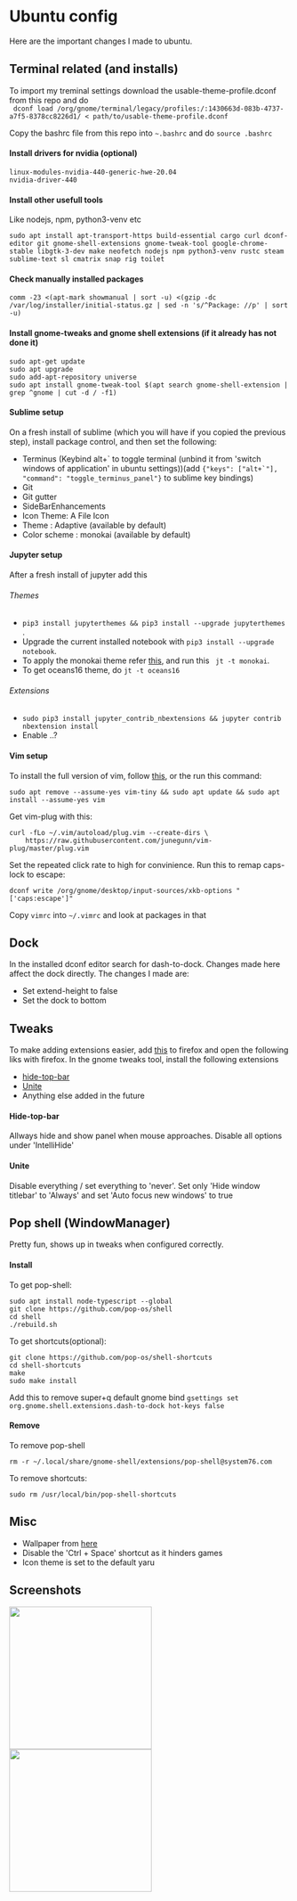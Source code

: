# Ubuntu config

Here are the important changes I made to ubuntu.

## Terminal related (and installs)
To import my treminal settings download the usable-theme-profile.dconf from this repo and do  
``` dconf load /org/gnome/terminal/legacy/profiles:/:1430663d-083b-4737-a7f5-8378cc8226d1/ < path/to/usable-theme-profile.dconf``` 

Copy the bashrc file from this repo into ```~.bashrc``` and do
``` source .bashrc ```

#### Install drivers for nvidia (optional)
```
linux-modules-nvidia-440-generic-hwe-20.04
nvidia-driver-440
```

#### Install other usefull tools
Like nodejs, npm, python3-venv etc
```
sudo apt install apt-transport-https build-essential cargo curl dconf-editor git gnome-shell-extensions gnome-tweak-tool google-chrome-stable libgtk-3-dev make neofetch nodejs npm python3-venv rustc steam sublime-text sl cmatrix snap rig toilet
```

#### Check manually installed packages
```
comm -23 <(apt-mark showmanual | sort -u) <(gzip -dc /var/log/installer/initial-status.gz | sed -n 's/^Package: //p' | sort -u)

```

#### Install gnome-tweaks and gnome shell extensions (if it already has not done it)
```
sudo apt-get update
sudo apt upgrade
sudo add-apt-repository universe
sudo apt install gnome-tweak-tool $(apt search gnome-shell-extension | grep ^gnome | cut -d / -f1)
```
#### Sublime setup
On a fresh install of sublime (which you will have if you copied the previous step), install package control, and then set the following:
- Terminus (Keybind alt+\` to toggle terminal (unbind it from 'switch windows of application' in ubuntu settings))(add ```{"keys": ["alt+`"], "command": "toggle_terminus_panel"}``` to sublime key bindings)
- Git 
- Git gutter
- SideBarEnhancements
- Icon Theme: A File Icon
- Theme : Adaptive (available by default)
- Color scheme : monokai (available by default)

#### Jupyter setup
After a fresh install of jupyter add this
###### Themes
- ```pip3 install jupyterthemes && pip3 install --upgrade jupyterthemes ```.
- Upgrade the current installed notebook with ``` pip3 install --upgrade notebook ```. 
- To apply the monokai theme refer [this](https://medium.com/@rbmsingh/making-jupyter-dark-mode-great-5adaedd814db), and run this ``` jt -t monokai```.
- To get oceans16 theme, do ``` jt -t oceans16 ```
###### Extensions
- ```sudo pip3 install jupyter_contrib_nbextensions && jupyter contrib nbextension install ```
- Enable ..?

#### Vim setup
To install the full version of vim, follow [this](https://www.simplified.guide/ubuntu/install-vim), or the run this command:
```
sudo apt remove --assume-yes vim-tiny && sudo apt update && sudo apt install --assume-yes vim
```
Get vim-plug with this:
```
curl -fLo ~/.vim/autoload/plug.vim --create-dirs \
    https://raw.githubusercontent.com/junegunn/vim-plug/master/plug.vim
```
Set the repeated click rate to high for convinience. Run this to remap caps-lock to escape:
```
dconf write /org/gnome/desktop/input-sources/xkb-options "['caps:escape']"
```
Copy ```vimrc``` into ```~/.vimrc``` and look at packages in that


## Dock
In the installed dconf editor search for dash-to-dock. Changes made here affect the dock directly. The changes I made are:
- Set extend-height to false
- Set the dock to bottom


## Tweaks
To make adding extensions easier, add [this](https://addons.mozilla.org/en-US/firefox/addon/gnome-shell-integration/) to firefox and open the following liks with firefox. In the gnome tweaks tool, install the following extensions
- [hide-top-bar](https://extensions.gnome.org/extension/545/hide-top-bar/)
- [Unite](https://extensions.gnome.org/extension/1287/unite/)
- Anything else added in the future

#### Hide-top-bar
Allways hide and show panel when mouse approaches. Disable all options under 'IntelliHide'

#### Unite
Disable everything / set everything to 'never'. Set only 'Hide window titlebar' to 'Always' and set 'Auto focus new windows' to true


## Pop shell (WindowManager)
Pretty fun, shows up in tweaks when configured correctly.

#### Install
To get pop-shell:
```
sudo apt install node-typescript --global
git clone https://github.com/pop-os/shell
cd shell
./rebuild.sh
```

To get shortcuts(optional):
```
git clone https://github.com/pop-os/shell-shortcuts
cd shell-shortcuts
make
sudo make install
```

Add this to remove super+q default gnome bind ```gsettings set org.gnome.shell.extensions.dash-to-dock hot-keys false```

#### Remove
To remove pop-shell
```
rm -r ~/.local/share/gnome-shell/extensions/pop-shell@system76.com
```
To remove shortcuts:
```
sudo rm /usr/local/bin/pop-shell-shortcuts
```


## Misc
- Wallpaper from [here](https://wallpapercave.com/w/KY7lCZb)
- Disable the 'Ctrl + Space' shortcut as it hinders games
- Icon theme is set to the default yaru


## Screenshots
<img src="screenshots/screenshot1.png" height="256">
<img src="screenshots/screenshot2.png" height="256">
